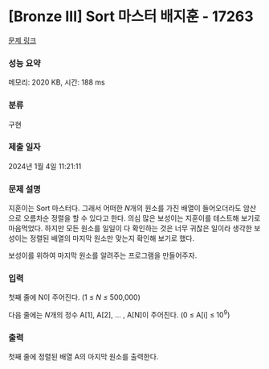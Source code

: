 # [Bronze III] Sort 마스터 배지훈 - 17263 

[문제 링크](https://www.acmicpc.net/problem/17263) 

### 성능 요약

메모리: 2020 KB, 시간: 188 ms

### 분류

구현

### 제출 일자

2024년 1월 4일 11:21:11

### 문제 설명

<p>지훈이는 Sort 마스터다. 그래서 어떠한 <em>N</em>개의 원소를 가진 배열이 들어오더라도 암산으로 오름차순 정렬을 할 수 있다고 한다. 의심 많은 보성이는 지훈이를 테스트해 보기로 마음먹었다. 하지만 모든 원소를 일일이 다 확인하는 것은 너무 귀찮은 일이라 생각한 보성이는 정렬된 배열의 마지막 원소만 맞는지 확인해 보기로 했다.</p>

<p>보성이를 위하여 마지막 원소를 알려주는 프로그램을 만들어주자.</p>

### 입력 

 <p>첫째 줄에 N이 주어진다. (1 ≤ <em>N ≤ </em>500,000)</p>

<p>다음 줄에는 <em>N</em>개의 정수 A[1], A[2], ... , A[N]이 주어진다. (0 ≤ A[i] ≤ 10<sup>9</sup>)</p>

### 출력 

 <p>첫째 줄에 정렬된 배열 A의 마지막 원소를 출력한다.</p>


